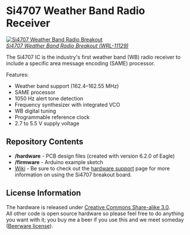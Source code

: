 Si4707 Weather Band Radio Receiver
==================================

[![Si4707 Weather Band Radio Breakout](https://dlnmh9ip6v2uc.cloudfront.net/images/products/1/1/1/2/9/11129-01_medium.jpg)  
*Si4707 Weather Band Radio Breakout (WRL-11129)*](https://www.sparkfun.com/products/11129)

The Si4707 IC is the industry's first weather band (WB) radio receiver to include a specific area message encoding (SAME) processor. 

Features:

* Weather band support (162.4–162.55 MHz)
* SAME processor
* 1050 Hz alert tone detection
* Frequency synthesizer with integrated VCO
* WB digital tuning
* Programmable reference clock
* 2.7 to 5.5 V supply voltage

Repository Contents
-------------------

* **/hardware** - PCB design files (created with version 6.2.0 of Eagle)
* **/firmware** - Arduino example sketch
* [Wiki](https://github.com/sparkfun/Si4707_Breakout/wiki) - Be sure to check out the [hardware support](https://github.com/sparkfun/Si4707_Breakout/wiki/Si4707-Breakout-Hardware-Support) page for more information on using the Si4707 breakout board.

License Information
-------------------

The hardware is released under [Creative Commons Share-alike 3.0](http://creativecommons.org/licenses/by-sa/3.0/).  
All other code is open source hardware so please feel free to do anything you want with it; you buy me a beer if you use this and we meet someday ([Beerware license](http://en.wikipedia.org/wiki/Beerware)).
